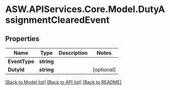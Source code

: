 # ASW.APIServices.Core.Model.DutyAssignmentClearedEvent
## Properties

Name | Type | Description | Notes
------------ | ------------- | ------------- | -------------
**EventType** | **string** |  | 
**DutyId** | **string** |  | [optional] 

[[Back to Model list]](../README.md#documentation-for-models) [[Back to API list]](../README.md#documentation-for-api-endpoints) [[Back to README]](../README.md)

